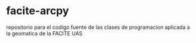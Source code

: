# facite-arcpy
repositorio para el codigo fuente de las clases de programacion aplicada a la geomatica de la FACITE UAS
